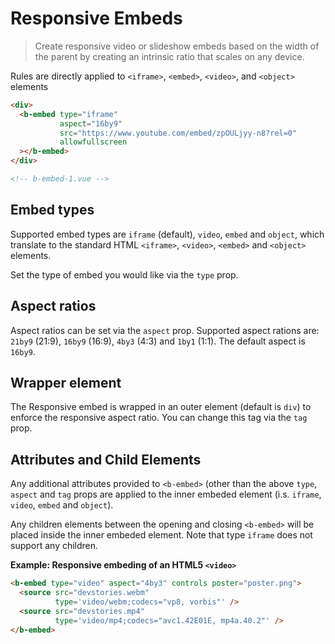 # Responsive Embeds

> Create responsive video or slideshow embeds based on the width of the parent by creating
an intrinsic ratio that scales on any device.

Rules are directly applied to `<iframe>`, `<embed>`, `<video>`, and `<object>` elements

```html
<div>
  <b-embed type="iframe"
           aspect="16by9"
           src="https://www.youtube.com/embed/zpOULjyy-n8?rel=0"
           allowfullscreen
  ></b-embed>
</div>

<!-- b-embed-1.vue -->
```

## Embed types
Supported embed types are `iframe` (default), `video`, `embed` and `object`, which
translate to the standard HTML `<iframe>`, `<video>`, `<embed>` and `<object>` elements.

Set the type of embed you would like via the `type` prop.


## Aspect ratios
Aspect ratios can be set via the `aspect` prop. Supported aspect rations are:
`21by9` (21:9), `16by9` (16:9), `4by3` (4:3) and `1by1` (1:1). The default aspect
is `16by9`.


## Wrapper element
The Responsive embed is wrapped in an outer element (default is `div`) to enforce
the responsive aspect ratio. You can change this tag via the `tag` prop.


## Attributes and Child Elements
Any additional attributes provided to `<b-embed>` (other than the above `type`,
`aspect` and `tag` props are applied to the inner embeded element (i.s. `iframe`,
`video`, `embed` and `object`).

Any children elements between the opening and closing `<b-embed>` will be placed
inside the inner embeded element. Note that type `iframe` does not support any children.

**Example: Responsive embeding of an HTML5 `<video>`**
```html
<b-embed type="video" aspect="4by3" controls poster="poster.png">
  <source src="devstories.webm" 
          type='video/webm;codecs="vp8, vorbis"' />
  <source src="devstories.mp4"
          type='video/mp4;codecs="avc1.42E01E, mp4a.40.2"' />
</b-embed>
```

<!-- Component reference added automatically from component package.json -->
